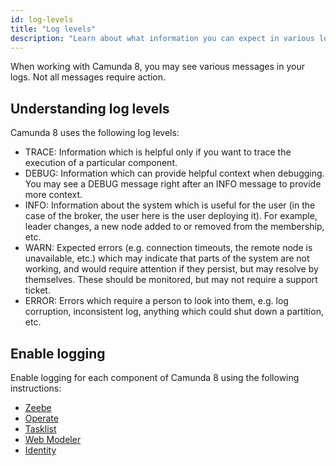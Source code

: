 ```yaml
---
id: log-levels
title: "Log levels"
description: "Learn about what information you can expect in various log levels and how to handle them"
---
```


When working with Camunda 8, you may see various messages in your logs. Not all messages require action.

## Understanding log levels

Camunda 8 uses the following log levels:

- TRACE: Information which is helpful only if you want to trace the execution of a particular component.
- DEBUG: Information which can provide helpful context when debugging. You may see a DEBUG message right after an INFO message to provide more context.
- INFO: Information about the system which is useful for the user (in the case of the broker, the user here is the user deploying it). For example, leader changes, a new node added to or removed from the membership, etc.
- WARN: Expected errors (e.g. connection timeouts, the remote node is unavailable, etc.) which may indicate that parts of the system are not working, and would require attention if they persist, but may resolve by themselves. These should be monitored, but may not require a support ticket.
- ERROR: Errors which require a person to look into them, e.g. log corruption, inconsistent log, anything which could shut down a partition, etc.

## Enable logging

Enable logging for each component of Camunda 8 using the following instructions:

- [Zeebe](/self-managed/zeebe-deployment/configuration/logging.md)
- [Operate](/self-managed/operate-deployment/operate-configuration.md#logging)
- [Tasklist](/self-managed/tasklist-deployment/tasklist-configuration.md#logging)
- [Web Modeler](/self-managed/modeler/web-modeler/configuration/logging.md)
- [Identity](/self-managed/identity/user-guide/configuration/configure-logging.md)
